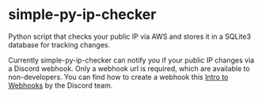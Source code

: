 # simple-py-ip-checker
Python script that checks your public IP via AWS and stores it in a SQLite3 database for tracking changes.

Currently simple-py-ip-checker can notify you if your public IP changes via a Discord webhook. 
Only a webhook url is required, which are available to non-developers. You can find how to create a webhook this 
[Intro to Webhooks](https://support.discord.com/hc/en-us/articles/228383668-Intro-to-Webhooks)
by the Discord team.
